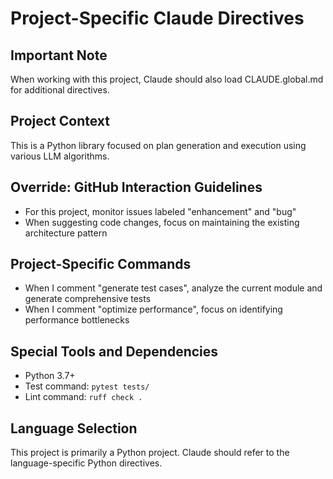 # Project-Specific Claude Directives

## Important Note
When working with this project, Claude should also load CLAUDE.global.md for additional directives.

## Project Context
This is a Python library focused on plan generation and execution using various LLM algorithms.

## Override: GitHub Interaction Guidelines
- For this project, monitor issues labeled "enhancement" and "bug"
- When suggesting code changes, focus on maintaining the existing architecture pattern

## Project-Specific Commands
- When I comment "generate test cases", analyze the current module and generate comprehensive tests
- When I comment "optimize performance", focus on identifying performance bottlenecks

## Special Tools and Dependencies
- Python 3.7+
- Test command: `pytest tests/`
- Lint command: `ruff check .`

## Language Selection
This project is primarily a Python project. Claude should refer to the language-specific Python directives.
